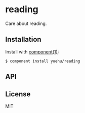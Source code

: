 
# reading

  Care about reading.

## Installation

  Install with [component(1)](http://component.io):

    $ component install yuehu/reading

## API



## License

  MIT
